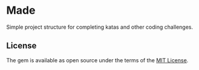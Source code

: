 # Made

Simple project structure for completing katas and other coding challenges.

## License

The gem is available as open source under the terms of the [MIT License](https://opensource.org/licenses/MIT).
